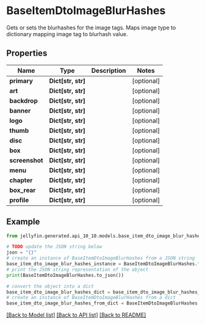 # BaseItemDtoImageBlurHashes

Gets or sets the blurhashes for the image tags.  Maps image type to dictionary mapping image tag to blurhash value.

## Properties

Name | Type | Description | Notes
------------ | ------------- | ------------- | -------------
**primary** | **Dict[str, str]** |  | [optional] 
**art** | **Dict[str, str]** |  | [optional] 
**backdrop** | **Dict[str, str]** |  | [optional] 
**banner** | **Dict[str, str]** |  | [optional] 
**logo** | **Dict[str, str]** |  | [optional] 
**thumb** | **Dict[str, str]** |  | [optional] 
**disc** | **Dict[str, str]** |  | [optional] 
**box** | **Dict[str, str]** |  | [optional] 
**screenshot** | **Dict[str, str]** |  | [optional] 
**menu** | **Dict[str, str]** |  | [optional] 
**chapter** | **Dict[str, str]** |  | [optional] 
**box_rear** | **Dict[str, str]** |  | [optional] 
**profile** | **Dict[str, str]** |  | [optional] 

## Example

```python
from jellyfin.generated.api_10_10.models.base_item_dto_image_blur_hashes import BaseItemDtoImageBlurHashes

# TODO update the JSON string below
json = "{}"
# create an instance of BaseItemDtoImageBlurHashes from a JSON string
base_item_dto_image_blur_hashes_instance = BaseItemDtoImageBlurHashes.from_json(json)
# print the JSON string representation of the object
print(BaseItemDtoImageBlurHashes.to_json())

# convert the object into a dict
base_item_dto_image_blur_hashes_dict = base_item_dto_image_blur_hashes_instance.to_dict()
# create an instance of BaseItemDtoImageBlurHashes from a dict
base_item_dto_image_blur_hashes_from_dict = BaseItemDtoImageBlurHashes.from_dict(base_item_dto_image_blur_hashes_dict)
```
[[Back to Model list]](../README.md#documentation-for-models) [[Back to API list]](../README.md#documentation-for-api-endpoints) [[Back to README]](../README.md)


